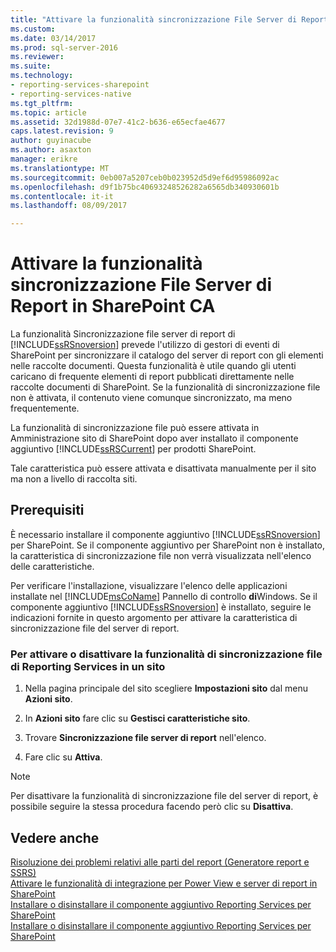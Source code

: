 ```yaml
---
title: "Attivare la funzionalità sincronizzazione File Server di Report in SharePoint CA | Documenti Microsoft"
ms.custom: 
ms.date: 03/14/2017
ms.prod: sql-server-2016
ms.reviewer: 
ms.suite: 
ms.technology:
- reporting-services-sharepoint
- reporting-services-native
ms.tgt_pltfrm: 
ms.topic: article
ms.assetid: 32d1988d-07e7-41c2-b636-e65ecfae4677
caps.latest.revision: 9
author: guyinacube
ms.author: asaxton
manager: erikre
ms.translationtype: MT
ms.sourcegitcommit: 0eb007a5207ceb0b023952d5d9ef6d95986092ac
ms.openlocfilehash: d9f1b75bc40693248526282a6565db340930601b
ms.contentlocale: it-it
ms.lasthandoff: 08/09/2017

---
```

# <a name="activate-the-report-server-file-sync-feature-in-sharepoint-ca"></a>Attivare la funzionalità sincronizzazione File Server di Report in SharePoint CA
  La funzionalità Sincronizzazione file server di report di [!INCLUDE[ssRSnoversion](../../includes/ssrsnoversion-md.md)] prevede l'utilizzo di gestori di eventi di SharePoint per sincronizzare il catalogo del server di report con gli elementi nelle raccolte documenti. Questa funzionalità è utile quando gli utenti caricano di frequente elementi di report pubblicati direttamente nelle raccolte documenti di SharePoint. Se la funzionalità di sincronizzazione file non è attivata, il contenuto viene comunque sincronizzato, ma meno frequentemente.  
  
 La funzionalità di sincronizzazione file può essere attivata in Amministrazione sito di SharePoint dopo aver installato il componente aggiuntivo [!INCLUDE[ssRSCurrent](../../includes/ssrscurrent-md.md)] per prodotti SharePoint.  
  
 Tale caratteristica può essere attivata e disattivata manualmente per il sito ma non a livello di raccolta siti.  
  
## <a name="prerequisites"></a>Prerequisiti  
 È necessario installare il componente aggiuntivo [!INCLUDE[ssRSnoversion](../../includes/ssrsnoversion-md.md)] per SharePoint. Se il componente aggiuntivo per SharePoint non è installato, la caratteristica di sincronizzazione file non verrà visualizzata nell'elenco delle caratteristiche.  
  
 Per verificare l'installazione, visualizzare l'elenco delle applicazioni installate nel [!INCLUDE[msCoName](../../includes/msconame-md.md)] Pannello di controllo **di**Windows. Se il componente aggiuntivo [!INCLUDE[ssRSnoversion](../../includes/ssrsnoversion-md.md)] è installato, seguire le indicazioni fornite in questo argomento per attivare la caratteristica di sincronizzazione file del server di report.  
  
### <a name="to-activate-or-deactivate-the-reporting-services-file-sync-feature-on-a-site"></a>Per attivare o disattivare la funzionalità di sincronizzazione file di Reporting Services in un sito  
  
1.  Nella pagina principale del sito scegliere **Impostazioni sito** dal menu **Azioni sito**.  
  
2.  In **Azioni sito** fare clic su **Gestisci caratteristiche sito**.  
  
3.  Trovare **Sincronizzazione file server di report** nell'elenco.  
  
4.  Fare clic su **Attiva**.  
  
> [!NOTE]  
>  Per disattivare la funzionalità di sincronizzazione file del server di report, è possibile seguire la stessa procedura facendo però clic su **Disattiva**.  
  
## <a name="see-also"></a>Vedere anche  
 [Risoluzione dei problemi relativi alle parti del report (Generatore report e SSRS)](http://msdn.microsoft.com/en-us/d9fe1932-46e7-421b-a8a9-4c54d9576e94)   
 [Attivare le funzionalità di integrazione per Power View e server di report in SharePoint](../../reporting-services/report-server-sharepoint/site-collection-features-report-server-and-power-view.md)   
 [Installare o disinstallare il componente aggiuntivo Reporting Services per SharePoint](../../reporting-services/install-windows/install-or-uninstall-the-reporting-services-add-in-for-sharepoint.md)   
 [Installare o disinstallare il componente aggiuntivo Reporting Services per SharePoint](../../reporting-services/install-windows/install-or-uninstall-the-reporting-services-add-in-for-sharepoint.md)  
  
  
